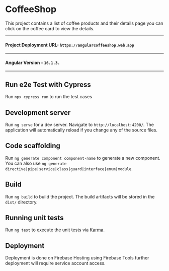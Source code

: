 # CoffeeShop
This project contains a list of coffee products and their details page you can click on the coffee card to view the details.
___

#### Project Deployment URL: `https://angularcoffeeshop.web.app`

____
#### Angular Version - `16.1.3.`
___
## Run e2e Test with Cypress
Run `npx cypress run` to run the test cases 

## Development server

Run `ng serve` for a dev server. Navigate to `http://localhost:4200/`. The application will automatically reload if you change any of the source files.

## Code scaffolding

Run `ng generate component component-name` to generate a new component. You can also use `ng generate directive|pipe|service|class|guard|interface|enum|module`.

## Build

Run `ng build` to build the project. The build artifacts will be stored in the `dist/` directory.

## Running unit tests

Run `ng test` to execute the unit tests via [Karma](https://karma-runner.github.io).


## Deployment
Deployment is done on Firebase Hosting using Firebase Tools further deployment will require service account access.
